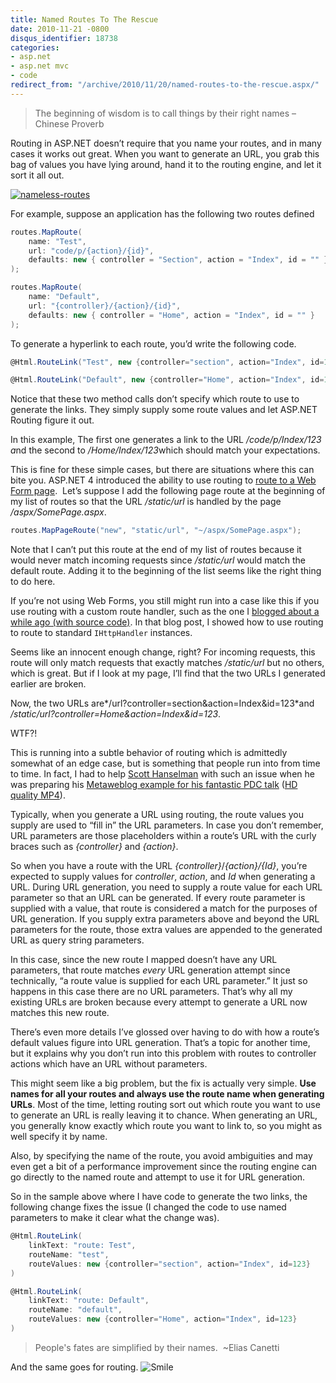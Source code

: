 ```yaml
---
title: Named Routes To The Rescue
date: 2010-11-21 -0800
disqus_identifier: 18738
categories:
- asp.net
- asp.net mvc
- code
redirect_from: "/archive/2010/11/20/named-routes-to-the-rescue.aspx/"
---
```


> The beginning of wisdom is to call things by their right names –
> Chinese Proverb

Routing in ASP.NET doesn’t require that you name your routes, and in
many cases it works out great. When you want to generate an URL, you
grab this bag of values you have lying around, hand it to the routing
engine, and let it sort it all out.

[![nameless-routes](https://haacked.com/images/haacked_com/WindowsLiveWriter/Named-Routes-Are-A-Good-Thing_12C7A/nameless-routes_3.jpg "nameless-routes")](http://www.sxc.hu/photo/626043 "Traffic sign in London (blank) by José A. Warletta from sxc.hu")

For example, suppose an application has the following two routes defined

```csharp
routes.MapRoute(
    name: "Test",
    url: "code/p/{action}/{id}",
    defaults: new { controller = "Section", action = "Index", id = "" }
);

routes.MapRoute(
    name: "Default",
    url: "{controller}/{action}/{id}",
    defaults: new { controller = "Home", action = "Index", id = "" }
);
```

To generate a hyperlink to each route, you’d write the following code.

```csharp
@Html.RouteLink("Test", new {controller="section", action="Index", id=123})

@Html.RouteLink("Default", new {controller="Home", action="Index", id=123})
```

Notice that these two method calls don’t specify which route to use to
generate the links. They simply supply some route values and let ASP.NET
Routing figure it out.

In this example, The first one generates a link to the URL
*/code/p/Index/123 a*nd the second to */Home/Index/123*which should
match your expectations.

This is fine for these simple cases, but there are situations where this
can bite you. ASP.NET 4 introduced the ability to use routing to [route
to a Web Form
page](http://weblogs.asp.net/scottgu/archive/2009/10/13/url-routing-with-asp-net-4-web-forms-vs-2010-and-net-4-0-series.aspx "Page Routing"). 
Let’s suppose I add the following page route at the beginning of my list
of routes so that the URL */static/url* is handled by the page
*/aspx/SomePage.aspx*.

```csharp
routes.MapPageRoute("new", "static/url", "~/aspx/SomePage.aspx"); 
```

Note that I can’t put this route at the end of my list of routes because
it would never match incoming requests since */static/url* would match
the default route. Adding it to the beginning of the list seems like the
right thing to do here.

If you’re not using Web Forms, you still might run into a case like this
if you use routing with a custom route handler, such as the one I
[blogged about a while ago (with source
code)](https://haacked.com/archive/2009/11/04/routehandler-for-http-handlers.aspx "Route Handler for Http Handlers").
In that blog post, I showed how to use routing to route to standard
`IHttpHandler` instances.

Seems like an innocent enough change, right? For incoming requests, this
route will only match requests that exactly matches */static/url* but no
others, which is great. But if I look at my page, I’ll find that the two
URLs I generated earlier are broken.

Now, the two URLs are*/url?controller=section&action=Index&id=123*and
*/static/url?controller=Home&action=Index&id=123*.

WTF?!

This is running into a subtle behavior of routing which is admittedly
somewhat of an edge case, but is something that people run into from
time to time. In fact, I had to help [Scott
Hanselman](http://hanselman.com/ "Scott Hanselman") with such an issue
when he was preparing his [Metaweblog example for his fantastic PDC
talk](http://player.microsoftpdc.com/Session/e0c3ce51-9869-456c-a197-63dc0283f57e "ASP.NET + Packaging + Open Source = Crazy Delicious")
([HD quality
MP4](http://videoaz.microsoftpdc.com/vod/downloads/FT01_High.mp4 "Download the HD MP4 file")).

Typically, when you generate a URL using routing, the route values you
supply are used to “fill in” the URL parameters. In case you don’t
remember, URL parameters are those placeholders within a route’s URL
with the curly braces such as *{controller}* and *{action}*.

So when you have a route with the URL *{controller}*/*{action}/{Id}*,
you’re expected to supply values for *controller*, *action*, and *Id*
when generating a URL. During URL generation, you need to supply a route
value for each URL parameter so that an URL can be generated. If every
route parameter is supplied with a value, that route is considered a
match for the purposes of URL generation. If you supply extra parameters
above and beyond the URL parameters for the route, those extra values
are appended to the generated URL as query string parameters.

In this case, since the new route I mapped doesn’t have any URL
parameters, that route matches *every* URL generation attempt since
technically, “a route value is supplied for each URL parameter.” It just
so happens in this case there are no URL parameters. That’s why all my
existing URLs are broken because every attempt to generate a URL now
matches this new route.

There’s even more details I’ve glossed over having to do with how a
route’s default values figure into URL generation. That’s a topic for
another time, but it explains why you don’t run into this problem with
routes to controller actions which have an URL without parameters.

This might seem like a big problem, but the fix is actually very simple.
**Use names for all your routes and always use the route name when
generating URLs**. Most of the time, letting routing sort out which
route you want to use to generate an URL is really leaving it to chance.
When generating an URL, you generally know exactly which route you want
to link to, so you might as well specify it by name.

Also, by specifying the name of the route, you avoid ambiguities and may
even get a bit of a performance improvement since the routing engine can
go directly to the named route and attempt to use it for URL generation.

So in the sample above where I have code to generate the two links, the
following change fixes the issue (I changed the code to use named
parameters to make it clear what the change was).

```csharp
@Html.RouteLink(
    linkText: "route: Test", 
    routeName: "test", 
    routeValues: new {controller="section", action="Index", id=123}
)

@Html.RouteLink(
    linkText: "route: Default", 
    routeName: "default", 
    routeValues: new {controller="Home", action="Index", id=123}
)
```

> People's fates are simplified by their names.  \~Elias Canetti

And the same goes for routing.
![Smile](https://haacked.com/images/haacked_com/WindowsLiveWriter/Named-Routes-Are-A-Good-Thing_12C7A/wlEmoticon-smile_2.png)

